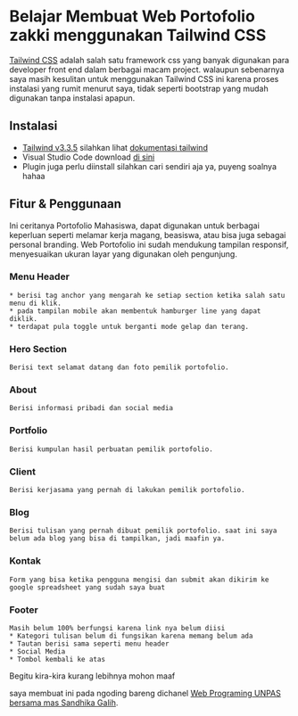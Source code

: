 # Belajar Membuat Web Portofolio zakki menggunakan Tailwind CSS
[Tailwind CSS](https://tailwindcss.com) adalah salah satu framework css yang banyak digunakan para developer front end dalam berbagai macam project.
walaupun sebenarnya saya masih kesulitan untuk menggunakan Tailwind CSS ini karena proses instalasi yang rumit menurut saya, tidak seperti bootstrap yang mudah digunakan tanpa instalasi apapun.

## Instalasi
- [Tailwind v3.3.5](https://tailwindcss.com) silahkan lihat [dokumentasi tailwind](https://tailwindcss.com/docs/installation)
- Visual Studio Code download [di sini](https://code.visualstudio.com)
- Plugin juga perlu diinstall silahkan cari sendiri aja ya, puyeng soalnya hahaa

## Fitur & Penggunaan
Ini ceritanya Portofolio Mahasiswa, dapat digunakan untuk berbagai keperluan seperti melamar kerja magang, beasiswa, atau bisa juga sebagai personal branding. Web Portofolio ini sudah mendukung tampilan responsif, menyesuaikan ukuran layar yang digunakan oleh pengunjung.

### Menu Header
    * berisi tag anchor yang mengarah ke setiap section ketika salah satu menu di klik.
    * pada tampilan mobile akan membentuk hamburger line yang dapat diklik.
    * terdapat pula toggle untuk berganti mode gelap dan terang.


### Hero Section
    Berisi text selamat datang dan foto pemilik portofolio.

### About
    Berisi informasi pribadi dan social media

### Portfolio
    Berisi kumpulan hasil perbuatan pemilik portofolio.

### Client
    Berisi kerjasama yang pernah di lakukan pemilik portofolio.

### Blog
    Berisi tulisan yang pernah dibuat pemilik portofolio. saat ini saya belum ada blog yang bisa di tampilkan, jadi maafin ya.

### Kontak
    Form yang bisa ketika pengguna mengisi dan submit akan dikirim ke google spreadsheet yang sudah saya buat

### Footer
    Masih belum 100% berfungsi karena link nya belum diisi
    * Kategori tulisan belum di fungsikan karena memang belum ada
    * Tautan berisi sama seperti menu header
    * Social Media
    * Tombol kembali ke atas


Begitu kira-kira kurang lebihnya mohon maaf


saya membuat ini pada ngoding bareng dichanel [Web Programing UNPAS bersama mas Sandhika Galih](https://www.youtube.com/@sandhikagalihWPU).

